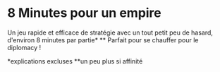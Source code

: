 # 8 Minutes pour un empire
Un jeu rapide et efficace de stratégie avec un tout petit peu de hasard, 
d'environ 8 minutes par partie* **
Parfait pour se chauffer pour le diplomacy !

*explications excluses
**un peu plus si affinité